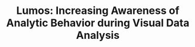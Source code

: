 ---
authors:
- Arpit Narechania
- Adam Coscia
- Emily Wall
- Alex Endert
link:
tags: 
- Visual Data Analysis
- Interaction Traces
- Analytic Provenance
- Awareness
- Human Bias
title: 'Lumos: Increasing Awareness of Analytic Behavior during Visual Data Analysis'
venue: IEEE Trans. Vis. Comput. Graph.
year: 2021
---
